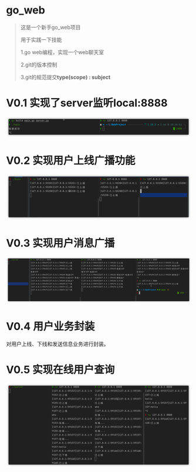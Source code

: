 # go_web

> 这是一个新手go_web项目
>
> 用于实践一下技能
>
> 1.go web编程，实现一个web聊天室
>
> 2.git的版本控制
>
> 3.git的规范提交**type(scope) : subject** 

# V0.1 实现了server监听local:8888

![image-20220529185307480](README.assets/image-20220529185307480.png)



# V0.2 实现用户上线广播功能 

![image-20220530210422641](README.assets/image-20220530210422641.png)



# V0.3 实现用户消息广播

![image-20220530220040185](README.assets/image-20220530220040185.png)



# V0.4 用户业务封装

对用户上线、下线和发送信息业务进行封装。



# V0.5 实现在线用户查询

![image-20220531001815499](README.assets/image-20220531001815499.png)
